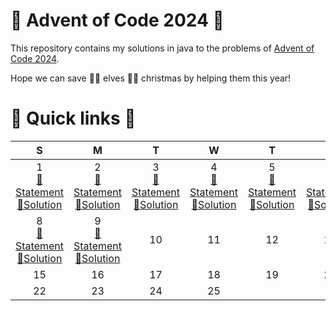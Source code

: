 # 🎅 Advent of Code 2024 🤶

This repository contains my solutions in java to the problems of [Advent of Code 2024](https://adventofcode.com/2024).

Hope we can save 🧝‍♀️ elves 🧝‍♂️ christmas by helping them this year!

# 🎄 Quick links 🎄

|                                                              S                                                              |                                                              M                                                              |                                                              T                                                              |                                                              W                                                              |                                                              T                                                              |                                                              F                                                              |                                                              S                                                              |
|:---------------------------------------------------------------------------------------------------------------------------:|:---------------------------------------------------------------------------------------------------------------------------:|:---------------------------------------------------------------------------------------------------------------------------:|:---------------------------------------------------------------------------------------------------------------------------:|:---------------------------------------------------------------------------------------------------------------------------:|:---------------------------------------------------------------------------------------------------------------------------:|:---------------------------------------------------------------------------------------------------------------------------:|
| 1<br/>[📜Statement](https://adventofcode.com/2024/day/1)<br/>[🚀Solution](java/src/main/java/fr/rk/aoc/challenge/Day1.java) | 2<br/>[📜Statement](https://adventofcode.com/2024/day/2)<br/>[🚀Solution](java/src/main/java/fr/rk/aoc/challenge/Day2.java) | 3<br/>[📜Statement](https://adventofcode.com/2024/day/3)<br/>[🚀Solution](java/src/main/java/fr/rk/aoc/challenge/Day3.java) | 4<br/>[📜Statement](https://adventofcode.com/2024/day/4)<br/>[🚀Solution](java/src/main/java/fr/rk/aoc/challenge/Day4.java) | 5<br/>[📜Statement](https://adventofcode.com/2024/day/5)<br/>[🚀Solution](java/src/main/java/fr/rk/aoc/challenge/Day5.java) | 6<br/>[📜Statement](https://adventofcode.com/2024/day/6)<br/>[🚀Solution](java/src/main/java/fr/rk/aoc/challenge/Day6.java) | 7<br/>[📜Statement](https://adventofcode.com/2024/day/7)<br/>[🚀Solution](java/src/main/java/fr/rk/aoc/challenge/Day7.java) |
| 8<br/>[📜Statement](https://adventofcode.com/2024/day/8)<br/>[🚀Solution](java/src/main/java/fr/rk/aoc/challenge/Day8.java) | 9<br/>[📜Statement](https://adventofcode.com/2024/day/9)<br/>[🚀Solution](java/src/main/java/fr/rk/aoc/challenge/Day9.java) |                                                             10                                                              |                                                             11                                                              |                                                             12                                                              |                                                             13                                                              |                                                             14                                                              |
|                                                             15                                                              |                                                             16                                                              |                                                             17                                                              |                                                             18                                                              |                                                             19                                                              |                                                             20                                                              |                                                             21                                                              |
|                                                             22                                                              |                                                             23                                                              |                                                             24                                                              |                                                             25                                                              |                                                                                                                             |                                                                                                                             |                                                                                                                             |
